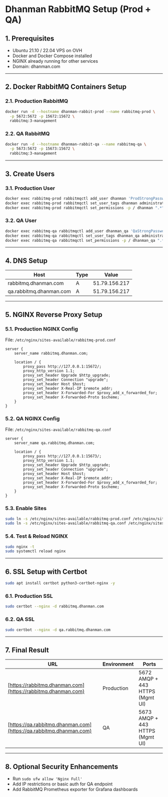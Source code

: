 # Dhanman RabbitMQ Setup (Prod + QA)

## 1. Prerequisites

* Ubuntu 21.10 / 22.04 VPS on OVH
* Docker and Docker Compose installed
* NGINX already running for other services
* Domain: dhanman.com

---

## 2. Docker RabbitMQ Containers Setup

### 2.1. Production RabbitMQ

```bash
docker run -d --hostname dhanman-rabbit-prod --name rabbitmq-prod \
  -p 5672:5672 -p 15672:15672 \
  rabbitmq:3-management
```

### 2.2. QA RabbitMQ

```bash
docker run -d --hostname dhanman-rabbit-qa --name rabbitmq-qa \
  -p 5673:5672 -p 15673:15672 \
  rabbitmq:3-management
```

---

## 3. Create Users

### 3.1. Production User

```bash
docker exec rabbitmq-prod rabbitmqctl add_user dhanman 'ProdStrongPassword'
docker exec rabbitmq-prod rabbitmqctl set_user_tags dhanman administrator
docker exec rabbitmq-prod rabbitmqctl set_permissions -p / dhanman ".*" ".*" ".*"
```

### 3.2. QA User

```bash
docker exec rabbitmq-qa rabbitmqctl add_user dhanman_qa 'QaStrongPassword'
docker exec rabbitmq-qa rabbitmqctl set_user_tags dhanman_qa administrator
docker exec rabbitmq-qa rabbitmqctl set_permissions -p / dhanman_qa ".*" ".*" ".*"
```

---

## 4. DNS Setup

| Host                    | Type | Value         |
| ----------------------- | ---- | ------------- |
| rabbitmq.dhanman.com    | A    | 51.79.156.217 |
| qa.rabbitmq.dhanman.com | A    | 51.79.156.217 |

---

## 5. NGINX Reverse Proxy Setup

### 5.1. Production NGINX Config

File: `/etc/nginx/sites-available/rabbitmq-prod.conf`

```nginx
server {
    server_name rabbitmq.dhanman.com;

    location / {
        proxy_pass http://127.0.0.1:15672/;
        proxy_http_version 1.1;
        proxy_set_header Upgrade $http_upgrade;
        proxy_set_header Connection "upgrade";
        proxy_set_header Host $host;
        proxy_set_header X-Real-IP $remote_addr;
        proxy_set_header X-Forwarded-For $proxy_add_x_forwarded_for;
        proxy_set_header X-Forwarded-Proto $scheme;
    }
}
```

### 5.2. QA NGINX Config

File: `/etc/nginx/sites-available/rabbitmq-qa.conf`

```nginx
server {
    server_name qa.rabbitmq.dhanman.com;

    location / {
        proxy_pass http://127.0.0.1:15673/;
        proxy_http_version 1.1;
        proxy_set_header Upgrade $http_upgrade;
        proxy_set_header Connection "upgrade";
        proxy_set_header Host $host;
        proxy_set_header X-Real-IP $remote_addr;
        proxy_set_header X-Forwarded-For $proxy_add_x_forwarded_for;
        proxy_set_header X-Forwarded-Proto $scheme;
    }
}
```

### 5.3. Enable Sites

```bash
sudo ln -s /etc/nginx/sites-available/rabbitmq-prod.conf /etc/nginx/sites-enabled/
sudo ln -s /etc/nginx/sites-available/rabbitmq-qa.conf /etc/nginx/sites-enabled/
```

### 5.4. Test & Reload NGINX

```bash
sudo nginx -t
sudo systemctl reload nginx
```

---

## 6. SSL Setup with Certbot

```bash
sudo apt install certbot python3-certbot-nginx -y
```

### 6.1. Production SSL

```bash
sudo certbot --nginx -d rabbitmq.dhanman.com
```

### 6.2. QA SSL

```bash
sudo certbot --nginx -d qa.rabbitmq.dhanman.com
```

---

## 7. Final Result

| URL                                                                | Environment | Ports                           |
| ------------------------------------------------------------------ | ----------- | ------------------------------- |
| [https://rabbitmq.dhanman.com](https://rabbitmq.dhanman.com)       | Production  | 5672 AMQP + 443 HTTPS (Mgmt UI) |
| [https://qa.rabbitmq.dhanman.com](https://qa.rabbitmq.dhanman.com) | QA          | 5673 AMQP + 443 HTTPS (Mgmt UI) |

---

## 8. Optional Security Enhancements

* Run `sudo ufw allow 'Nginx Full'`
* Add IP restrictions or basic auth for QA endpoint
* Add RabbitMQ Prometheus exporter for Grafana dashboards
